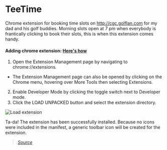 # TeeTime

Chrome extension for booking time slots on http://cgc.golflan.com for my dad and his golf buddies.
Morning slots open at 7 pm when everybody is frantically clicking to book their slots, this is when this extension comes handy.

#### Adding chrome extension: [Here's how](https://developer.chrome.com/extensions/getstarted#unpacked)

1. Open the Extension Management page by navigating to chrome://extensions.
  - The Extension Management page can also be opened by clicking on the Chrome menu, hovering over More Tools then selecting Extensions.
2. Enable Developer Mode by clicking the toggle switch next to Developer mode.
3. Click the LOAD UNPACKED button and select the extension directory.

![Load extension](https://i.imgur.com/Q6jXfkF.png)

Ta-da! The extension has been successfully installed. Because no icons were included in the manifest, a generic toolbar icon will be created for the extension.

> *[Source](https://developer.chrome.com/extensions/getstarted#unpacked)*
